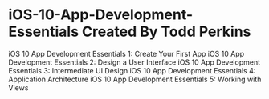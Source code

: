 # iOS-10-App-Development-Essentials Created By Todd Perkins
iOS 10 App Development Essentials 1: Create Your First App
iOS 10 App Development Essentials 2: Design a User Interface
iOS 10 App Development Essentials 3: Intermediate UI Design
iOS 10 App Development Essentials 4: Application Architecture
iOS 10 App Development Essentials 5: Working with Views
